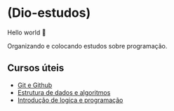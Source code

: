 #  (Dio-estudos)

Hello world :tada:

Organizando e colocando estudos sobre programação.



## Cursos úteis

- [Git e Github](https://github.com/kaka-jp/dio-repositorio-estudo/tree/main/git)
- [Estrutura de dados e algoritmos](https://github.com/kaka-jp/dio-repositorio-estudo/tree/main/estrutura-dados-algoritmos)
- [Introdução de logica e programação](https://github.com/kaka-jp/dio-repositorio-estudo/tree/main/introducao-logica-programacao)







